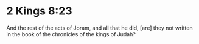 # 2 Kings 8:23

And the rest of the acts of Joram, and all that he did, [are] they not written in the book of the chronicles of the kings of Judah?